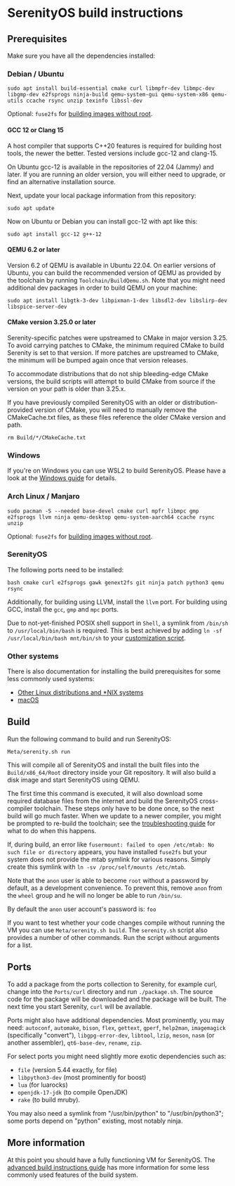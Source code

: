 # SerenityOS build instructions

## Prerequisites

Make sure you have all the dependencies installed:

### Debian / Ubuntu

```console
sudo apt install build-essential cmake curl libmpfr-dev libmpc-dev libgmp-dev e2fsprogs ninja-build qemu-system-gui qemu-system-x86 qemu-utils ccache rsync unzip texinfo libssl-dev
```
Optional: `fuse2fs` for [building images without root](https://github.com/SerenityOS/serenity/pull/11224).

#### GCC 12 or Clang 15

A host compiler that supports C++20 features is required for building host tools, the newer the better. Tested versions include gcc-12 and clang-15.

On Ubuntu gcc-12 is available in the repositories of 22.04 (Jammy) and later.
If you are running an older version, you will either need to upgrade, or find an alternative installation source.

Next, update your local package information from this repository:

```console
sudo apt update
```

Now on Ubuntu or Debian you can install gcc-12 with apt like this:

```console
sudo apt install gcc-12 g++-12
```

#### QEMU 6.2 or later

Version 6.2 of QEMU is available in Ubuntu 22.04. On earlier versions of Ubuntu,
you can build the recommended version of QEMU as provided by the toolchain by running
`Toolchain/BuildQemu.sh`.
Note that you might need additional dev packages in order to build QEMU on your machine:

```console
sudo apt install libgtk-3-dev libpixman-1-dev libsdl2-dev libslirp-dev libspice-server-dev
```

#### CMake version 3.25.0 or later

Serenity-specific patches were upstreamed to CMake in major version 3.25. To avoid carrying
patches to CMake, the minimum required CMake to build Serenity is set to that version.
If more patches are upstreamed to CMake, the minimum will be bumped again once that version releases.

To accommodate distributions that do not ship bleeding-edge CMake versions, the build scripts will
attempt to build CMake from source if the version on your path is older than 3.25.x.

If you have previously compiled SerenityOS with an older or distribution-provided version of CMake,
you will need to manually remove the CMakeCache.txt files, as these files reference the older CMake version and path.
```console
rm Build/*/CMakeCache.txt
```


### Windows

If you're on Windows you can use WSL2 to build SerenityOS. Please have a look at the [Windows guide](BuildInstructionsWindows.md)
for details.

### Arch Linux / Manjaro

```console
sudo pacman -S --needed base-devel cmake curl mpfr libmpc gmp e2fsprogs llvm ninja qemu-desktop qemu-system-aarch64 ccache rsync unzip
```
Optional: `fuse2fs` for [building images without root](https://github.com/SerenityOS/serenity/pull/11224).

### SerenityOS

The following ports need to be installed:

```console
bash cmake curl e2fsprogs gawk genext2fs git ninja patch python3 qemu rsync
```

Additionally, for building using LLVM, install the `llvm` port.
For building using GCC, install the `gcc`, `gmp` and `mpc` ports.

Due to not-yet-finished POSIX shell support in `Shell`, a symlink from `/bin/sh` to `/usr/local/bin/bash` is required.
This is best achieved by adding `ln -sf /usr/local/bin/bash mnt/bin/sh` to your [customization script](AdvancedBuildInstructions.md#customizing-the-disk-image).

### Other systems

There is also documentation for installing the build prerequisites for some less commonly used systems:

* [Other Linux distributions and \*NIX systems](BuildInstructionsOther.md)
* [macOS](BuildInstructionsMacOS.md)

## Build

Run the following command to build and run SerenityOS:

```console
Meta/serenity.sh run
```

This will compile all of SerenityOS and install the built files into the `Build/x86_64/Root` directory inside your Git
repository. It will also build a disk image and start SerenityOS using QEMU.

The first time this command is executed, it will also download some required database files from the internet and build
the SerenityOS cross-compiler toolchain. These steps only have to be done once, so the next build will go much faster.
When we update to a newer compiler, you might be prompted to re-build the toolchain; see the [troubleshooting guide](Troubleshooting.md#the-toolchain-is-outdated)
for what to do when this happens.

If, during build, an error like `fusermount: failed to open /etc/mtab: No such file or directory` appears, you have installed `fuse2fs` but your system does not provide the mtab symlink for various reasons. Simply create this symlink with `ln -sv /proc/self/mounts /etc/mtab`.

Note that the `anon` user is able to become `root` without a password by default, as a development convenience.
To prevent this, remove `anon` from the `wheel` group and he will no longer be able to run `/bin/su`.

By default the `anon` user account's password is: `foo`

If you want to test whether your code changes compile without running the VM you can use
`Meta/serenity.sh build`. The `serenity.sh` script also provides a number of other commands. Run the script without
arguments for a list.

## Ports

To add a package from the ports collection to Serenity, for example curl, change into the `Ports/curl` directory and
run `./package.sh`. The source code for the package will be downloaded and the package will be built. The next time you
start Serenity, `curl` will be available.

Ports might also have additional dependencies. Most prominently, you may need:
`autoconf`, `automake`, `bison`, `flex`, `gettext`, `gperf`, `help2man`, `imagemagick` (specifically "convert"),
`libgpg-error-dev`, `libtool`, `lzip`, `meson`, `nasm` (or another assembler), `qt6-base-dev`, `rename`, `zip`.

For select ports you might need slightly more exotic dependencies such as:
- `file` (version 5.44 exactly, for file)
- `libpython3-dev` (most prominently for boost)
- `lua` (for luarocks)
- `openjdk-17-jdk` (to compile OpenJDK)
- `rake` (to build mruby).

You may also need a symlink from "/usr/bin/python" to "/usr/bin/python3"; some ports depend on "python" existing, most notably ninja.

## More information

At this point you should have a fully functioning VM for SerenityOS. The [advanced build instructions guide](AdvancedBuildInstructions.md)
has more information for some less commonly used features of the build system.
